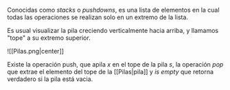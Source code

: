 Conocidas como *stacks* o *pushdowns*, es una lista de elementos en la cual todas las operaciones se realizan solo en un extremo de la lista. 

Es usual visualizar la pila creciendo verticalmente hacia arriba, y llamamos "tope" a su extremo superior. 

![[Pilas.png|center]]

Existe la operación push, que apila $x$ en el tope de la pila $s$, la operación $pop$ que extrae el elemento del tope de la [[Pilas|pila]] y *is empty*  que retorna verdadero si la pila está vacia. 